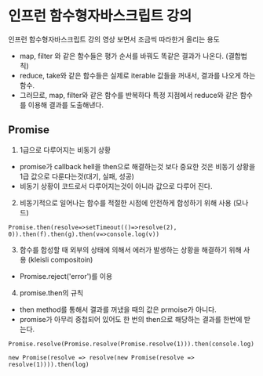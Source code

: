 # 인프런 함수형자바스크립트 강의

인프런 함수형자바스크립트 강의 영상 보면서 조금씩 따라한거 올리는 용도

- map, filter 와 같은 함수들은 평가 순서를 바꿔도 똑같은 결과가 나온다. (결합법칙)
- reduce, take와 같은 함수들은 실제로 iterable 값들을 꺼내서, 결과를 나오게 하는 함수.
- 그러므로, map, filter와 같은 함수를 반복하다 특정 지점에서 reduce와 같은 함수를 이용해 결과를 도출해낸다.

## Promise

1. 1급으로 다루어지는 비동기 상황

- promise가 callback hell을 then으로 해결하는것 보다 중요한 것은 비동기 상황을 1급 값으로 다룬다는것(대기, 실패, 성공)
- 비동기 상황이 코드로서 다루어지는것이 아니라 값으로 다루어 진다.

2. 비동기적으로 일어나는 함수를 적절한 시점에 안전하게 합성하기 위해 사용 (모나드)

```
Promise.then(resolve=>setTimeout(()=>resolve(2), 0)).then(f).then(g).then(v=>console.log(v))
```

3. 함수를 합성할 때 외부의 상태에 의해서 에러가 발생하는 상황을 해결하기 위해 사용 (kleisli compositoin)

- Promise.reject('error')를 이용

4. promise.then의 규칙

- then method를 통해서 결과를 꺼냈을 때의 값은 prmoise가 아니다.
- promise가 아무리 중첩되어 있어도 한 번의 then으로 해당하는 결과를 한번에 받는다.

```
Promise.resolve(Promise.resolve(Promise.resolve(1))).then(console.log)

new Promise(resolve => resolve(new Promise(resolve => resolve(1)))).then(log)
```
